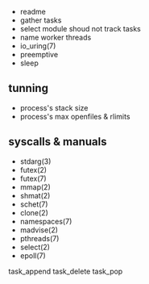 - readme
- gather tasks
- select module shoud not track tasks
- name worker threads
- io_uring(7)
- preemptive
- sleep

## tunning
- process's stack size
- process's max openfiles & rlimits

## syscalls & manuals
- stdarg(3)
- futex(2) 
- futex(7)
- mmap(2)
- shmat(2)
- schet(7)
- clone(2)
- namespaces(7)
- madvise(2)
- pthreads(7)
- select(2)
- epoll(7)



task_append
task_delete
task_pop
